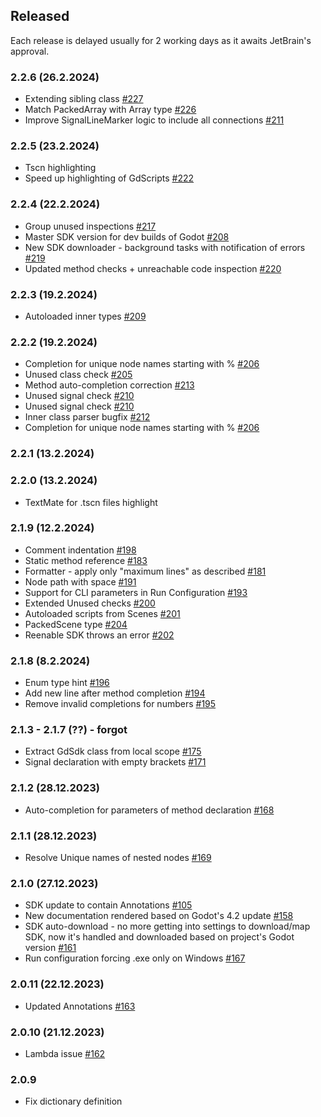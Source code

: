 ## Released

Each release is delayed usually for 2 working days as it awaits JetBrain's approval.

### 2.2.6 (26.2.2024)

+ Extending sibling class [#227](https://gitlab.com/IceExplosive/gdscript/-/issues/227)
+ Match PackedArray with Array type [#226](https://gitlab.com/IceExplosive/gdscript/-/issues/226)
+ Improve SignalLineMarker logic to include all connections [#211](https://gitlab.com/IceExplosive/gdscript/-/issues/211)

### 2.2.5 (23.2.2024)

+ Tscn highlighting
+ Speed up highlighting of GdScripts [#222](https://gitlab.com/IceExplosive/gdscript/-/issues/222)

### 2.2.4 (22.2.2024)

+ Group unused inspections [#217](https://gitlab.com/IceExplosive/gdscript/-/issues/217)
+ Master SDK version for dev builds of Godot [#208](https://gitlab.com/IceExplosive/gdscript/-/issues/208)
+ New SDK downloader - background tasks with notification of errors [#219](https://gitlab.com/IceExplosive/gdscript/-/issues/219)
+ Updated method checks + unreachable code inspection [#220](https://gitlab.com/IceExplosive/gdscript/-/issues/220)

### 2.2.3 (19.2.2024)

+ Autoloaded inner types [#209](https://gitlab.com/IceExplosive/gdscript/-/issues/209)

### 2.2.2 (19.2.2024)

+ Completion for unique node names starting with % [#206](https://gitlab.com/IceExplosive/gdscript/-/issues/206)
+ Unused class check [#205](https://gitlab.com/IceExplosive/gdscript/-/issues/205)
+ Method auto-completion correction [#213](https://gitlab.com/IceExplosive/gdscript/-/issues/213)
+ Unused signal check [#210](https://gitlab.com/IceExplosive/gdscript/-/issues/210)
+ Unused signal check [#210](https://gitlab.com/IceExplosive/gdscript/-/issues/210)
+ Inner class parser bugfix [#212](https://gitlab.com/IceExplosive/gdscript/-/issues/212)
+ Completion for unique node names starting with % [#206](https://gitlab.com/IceExplosive/gdscript/-/issues/206)

### 2.2.1 (13.2.2024)
### 2.2.0 (13.2.2024)

+ TextMate for .tscn files highlight

### 2.1.9 (12.2.2024)

+ Comment indentation [#198](https://gitlab.com/IceExplosive/gdscript/-/issues/198)
+ Static method reference [#183](https://gitlab.com/IceExplosive/gdscript/-/issues/183)
+ Formatter - apply only "maximum lines" as described [#181](https://gitlab.com/IceExplosive/gdscript/-/issues/181)
+ Node path with space [#191](https://gitlab.com/IceExplosive/gdscript/-/issues/191)
+ Support for CLI parameters in Run Configuration [#193](https://gitlab.com/IceExplosive/gdscript/-/issues/193)
+ Extended Unused checks [#200](https://gitlab.com/IceExplosive/gdscript/-/issues/200)
+ Autoloaded scripts from Scenes [#201](https://gitlab.com/IceExplosive/gdscript/-/issues/201)
+ PackedScene type [#204](https://gitlab.com/IceExplosive/gdscript/-/issues/204)
+ Reenable SDK throws an error [#202](https://gitlab.com/IceExplosive/gdscript/-/issues/202)

### 2.1.8 (8.2.2024)

+ Enum type hint [#196](https://gitlab.com/IceExplosive/gdscript/-/issues/196)
+ Add new line after method completion [#194](https://gitlab.com/IceExplosive/gdscript/-/issues/194)
+ Remove invalid completions for numbers [#195](https://gitlab.com/IceExplosive/gdscript/-/issues/195)

### 2.1.3 - 2.1.7 (??) - forgot 

+ Extract GdSdk class from local scope [#175](https://gitlab.com/IceExplosive/gdscript/-/issues/175)
+ Signal declaration with empty brackets [#171](https://gitlab.com/IceExplosive/gdscript/-/issues/171)

### 2.1.2 (28.12.2023)

+ Auto-completion for parameters of method declaration [#168](https://gitlab.com/IceExplosive/gdscript/-/issues/168)

### 2.1.1 (28.12.2023)

+ Resolve Unique names of nested nodes [#169](https://gitlab.com/IceExplosive/gdscript/-/issues/169)

### 2.1.0 (27.12.2023)

+ SDK update to contain Annotations [#105](https://gitlab.com/IceExplosive/gdscript/-/issues/105)
+ New documentation rendered based on Godot's 4.2 update [#158](https://gitlab.com/IceExplosive/gdscript/-/issues/158)
+ SDK auto-download - no more getting into settings to download/map SDK, now it's handled and downloaded based on project's Godot version [#161](https://gitlab.com/IceExplosive/gdscript/-/issues/161)
+ Run configuration forcing .exe only on Windows [#167](https://gitlab.com/IceExplosive/gdscript/-/issues/167)

### 2.0.11 (22.12.2023)

- Updated Annotations [#163](https://gitlab.com/IceExplosive/gdscript/-/issues/163)

### 2.0.10 (21.12.2023)

- Lambda issue [#162](https://gitlab.com/IceExplosive/gdscript/-/issues/162)

### 2.0.9

- Fix dictionary definition
